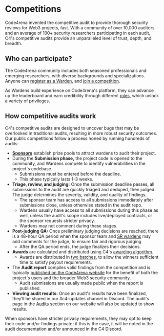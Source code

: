 # Competitions

Code4rena invented the competitive audit to provide thorough security reviews for Web3 projects, fast. With a community of over 10,000 auditors and an average of 100+ security researchers participating in each audit, C4's competitive audits provide an unparalleled level of trust, depth, and breadth.

## Who can participate?

The Code4rena community includes both seasoned professionals and emerging researchers, with diverse backgrounds and specializations. Anyone can [register as a Warden](../getting-started/), and [join a competition](../getting-started/how-to-participate.md).

As Wardens build experience on Code4rena's platform, they can advance up the leaderboard and earn credibility through different [roles](../roles/), which unlock a variety of privileges.

## How competitive audits work

C4's competitive audits are designed to uncover bugs that may be overlooked in traditional audits, resulting in more robust security outcomes. Our public competitions follow a process honed by running hundreds of audits:

* [**Sponsors**](../sponsors.md) establish prize pools to attract wardens to audit their project.
* During the **Submission phase,** the project code is opened to the community, and Wardens compete to identify vulnerabilities in the project's codebase.
  * Submissions must be entered before the deadline.
  * This phase typically lasts 1-3 weeks.
* **Triage, review, and judging:** Once the submission deadline passes, all submissions to the audit are quickly triaged and deduped, then judged. The judge determines the severity, validity, and quality of findings.
  * The sponsor team has access to all submissions immediately after submissions close, unless otherwise stated in the audit repo.
  * Wardens usually have access to all submissions during this phase as well, unless the audit's scope includes live/deployed contracts, or the sponsor requests stricter privacy.
  * Wardens may not comment during these stages.
* **Post-judging QA:** Once preliminary judging decisions are reached, there is a 48-hour QA period when the sponsor team and [SR wardens](../roles/sr-wardens.md) may add comments for the judge, to ensure fair and rigorous judging.
  * After the QA period ends, the judge finalizes their decisions.
* **Awards** are calculated and distributed using C4's [awarding algorithm](../awarding/).
  * Awards are distributed in [two batches](../awarding/awarding-process.md), to allow the winners sufficient time to satisfy payout requirements.
* The **Audit report** compiles valid findings from the competition and is typically [published on the Code4rena website](https://code4rena.com/reports) for the benefit of both the project's users and the broader Web3 security community.
  * Audit submissions are usually made public when the report is published.
* **Viewing audit results:** Once an audit's results have been finalized, they’ll be shared in our #c4-updates channel in Discord. The audit's page in the [Audits](https://code4rena.com/audits) section on our website will also be updated to show results.

When sponsors have stricter privacy requirements, they may opt to keep their code and/or findings private; if this is the case, it will be noted in the audit documentation and/or announced in the C4 Discord.
